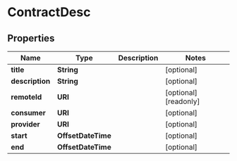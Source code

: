 

# ContractDesc


## Properties

| Name | Type | Description | Notes |
|------------ | ------------- | ------------- | -------------|
|**title** | **String** |  |  [optional] |
|**description** | **String** |  |  [optional] |
|**remoteId** | **URI** |  |  [optional] [readonly] |
|**consumer** | **URI** |  |  [optional] |
|**provider** | **URI** |  |  [optional] |
|**start** | **OffsetDateTime** |  |  [optional] |
|**end** | **OffsetDateTime** |  |  [optional] |



